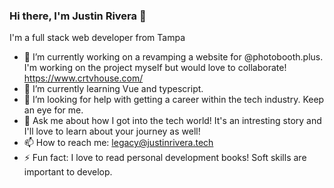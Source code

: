 ### Hi there, I'm Justin Rivera 👋

I'm a full stack web developer from Tampa

- 🔭 I’m currently working on a revamping a website for @photobooth.plus. I'm working on the project myself but would love to collaborate! https://www.crtvhouse.com/
- 🌱 I’m currently learning Vue and typescript.
- 🤔 I’m looking for help with getting a career within the tech industry. Keep an eye for me.
- 💬 Ask me about how I got into the tech world! It's an intresting story and I'll love to learn about your journey as well!
- 📫 How to reach me: legacy@justinrivera.tech
- ⚡ Fun fact: I love to read personal development books! Soft skills are important to develop.

